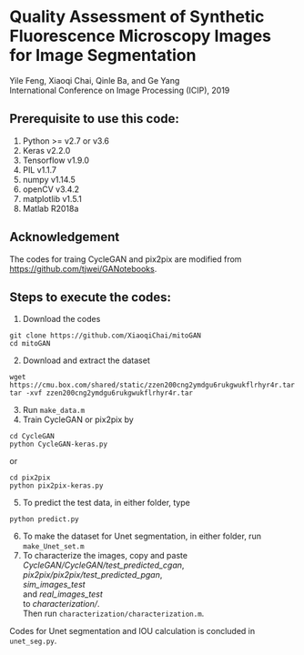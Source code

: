 # Quality Assessment of Synthetic Fluorescence Microscopy Images for Image Segmentation
Yile Feng, Xiaoqi Chai, Qinle Ba, and Ge Yang  
International Conference on Image Processing (ICIP), 2019

## Prerequisite to use this code:
1. Python >= v2.7 or v3.6
2. Keras v2.2.0
3. Tensorflow v1.9.0
4. PIL v1.1.7
5. numpy v1.14.5
6. openCV v3.4.2
7. matplotlib v1.5.1
8. Matlab R2018a

## Acknowledgement
The codes for traing CycleGAN and pix2pix are modified from https://github.com/tjwei/GANotebooks.

## Steps to execute the codes:
1. Download the codes
```
git clone https://github.com/XiaoqiChai/mitoGAN
cd mitoGAN
```
2. Download and extract the dataset 
```
wget https://cmu.box.com/shared/static/zzen200cng2ymdgu6rukgwukflrhyr4r.tar
tar -xvf zzen200cng2ymdgu6rukgwukflrhyr4r.tar
```

3. Run `make_data.m`
4. Train CycleGAN or pix2pix by 
```
cd CycleGAN
python CycleGAN-keras.py
```
or
```
cd pix2pix
python pix2pix-keras.py
```
5. To predict the test data, in either folder, type
```
python predict.py
```
6. To make the dataset for Unet segmentation, in either folder, run `make_Unet_set.m`
7. To characterize the images, copy and paste 
*CycleGAN/CycleGAN/test_predicted_cgan*,   
*pix2pix/pix2pix/test_predicted_pgan*,  
*sim_images_test*  
and *real_images_test*  
to *characterization/*.  
Then run `characterization/characterization.m`.


Codes for Unet segmentation and IOU calculation is concluded in `unet_seg.py`.
